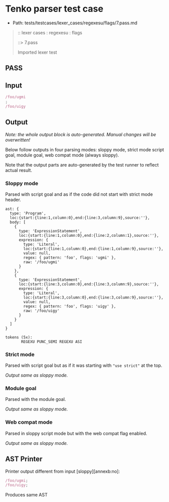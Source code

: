 # Tenko parser test case

- Path: tests/testcases/lexer_cases/regexesu/flags/7.pass.md

> :: lexer cases : regexesu : flags
>
> ::> 7.pass
>
> Imported lexer test

## PASS

## Input

`````js
/foo/ugmi
;
/foo/uigy
`````

## Output

_Note: the whole output block is auto-generated. Manual changes will be overwritten!_

Below follow outputs in four parsing modes: sloppy mode, strict mode script goal, module goal, web compat mode (always sloppy).

Note that the output parts are auto-generated by the test runner to reflect actual result.

### Sloppy mode

Parsed with script goal and as if the code did not start with strict mode header.

`````
ast: {
  type: 'Program',
  loc:{start:{line:1,column:0},end:{line:3,column:9},source:''},
  body: [
    {
      type: 'ExpressionStatement',
      loc:{start:{line:1,column:0},end:{line:2,column:1},source:''},
      expression: {
        type: 'Literal',
        loc:{start:{line:1,column:0},end:{line:1,column:9},source:''},
        value: null,
        regex: { pattern: 'foo', flags: 'ugmi' },
        raw: '/foo/ugmi'
      }
    },
    {
      type: 'ExpressionStatement',
      loc:{start:{line:3,column:0},end:{line:3,column:9},source:''},
      expression: {
        type: 'Literal',
        loc:{start:{line:3,column:0},end:{line:3,column:9},source:''},
        value: null,
        regex: { pattern: 'foo', flags: 'uigy' },
        raw: '/foo/uigy'
      }
    }
  ]
}

tokens (5x):
       REGEXU PUNC_SEMI REGEXU ASI
`````

### Strict mode

Parsed with script goal but as if it was starting with `"use strict"` at the top.

_Output same as sloppy mode._

### Module goal

Parsed with the module goal.

_Output same as sloppy mode._

### Web compat mode

Parsed in sloppy script mode but with the web compat flag enabled.

_Output same as sloppy mode._

## AST Printer

Printer output different from input [sloppy][annexb:no]:

````js
/foo/ugmi;
/foo/uigy;
````

Produces same AST
